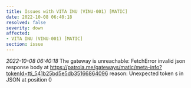 ```yaml
---
title: Issues with VITA INU (VINU-001) [MATIC]
date: 2022-10-08 06:40:18
resolved: false
severity: down
affected:
- VITA INU (VINU-001) [MATIC]
section: issue
---
```


*2022-10-08 06:40:18* The gateway is unreachable: FetchError invalid json response body at https://patrola.me/gateways/matic/meta-info?tokenId=tti_541b25bd5e5db35166864096 reason: Unexpected token s in JSON at position 0